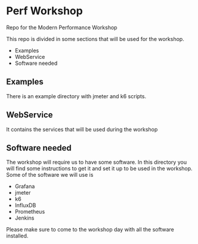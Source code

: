 # Perf Workshop
Repo for the Modern Performance Workshop

This repo is divided in some sections that will be used for the workshop.

- Examples
- WebService
- Software needed

## Examples
There is an example directory with jmeter and k6 scripts.

## WebService
It contains the services that will be used during the workshop

## Software needed
The workshop will require us to have some software. In this directory you will find some instructions to get it and set it up to be used in the workshop.
Some of the software we will use is
- Grafana
- jmeter
- k6
- InfluxDB
- Prometheus
- Jenkins


Please make sure to come to the workshop day with all the software installed.
